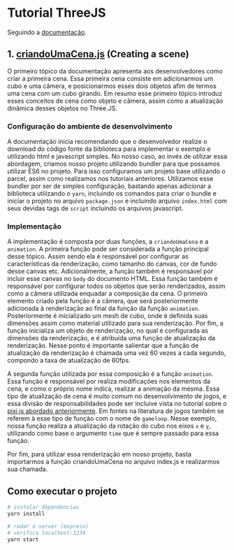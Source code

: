 # Tutorial ThreeJS

Seguindo a [documentação](https://threejs.org/docs/index.html#manual/en/introduction/Creating-a-scene).

## 1. [criandoUmaCena.js](./src/criandoUmaCena.js) (Creating a scene)

O primeiro tópico da documentação apresenta aos desenvolvedores como criar a primeira cena. Essa primeira cena consiste em adicionarmos um cubo e uma câmera, e posicionarmos esses dois objetos afim de termos uma cena com um cubo girando. Em resumo esse primeiro tópico introduz esses conceitos de cena como objeto e câmera, assim como a atualização dinâmica desses objetos no Three.JS.

### Configuração do ambiente de desenvolvimento

A documentação inicia recomendando que o desenvolvedor realize o download do código fonte da biblioteca para implementar o exemplo e utilizando html e javascript simples. No nosso caso, ao invés de utilizar essa abordagem, criamos nosso projeto utilizando bundler para que possamos utilizar ES6 no projeto. Para isso configuramos um projeto base utilizando o parcel, assim como realizamos nos tutoriais anteriores. Utilizamos esse bundler por ser de simples configuração, bastando apenas adicionar a biblioteca utilizando o `yarn`, incluindo os comandos para criar o bundle e iniciar o projeto no arquivo `package.json` e incluindo arquivo `index.html` com seus devidas tags de `script` incluindo os arquivos javascript.

### Implementação

A implementação é composta por duas funções, a `criandoUmaCena` e a `animation`. A primeira função pode ser considerada a função principal desse tópico. Assim sendo ela é responsável por configurar as características da renderização, como tamanho do canvas, cor de fundo desse canvas etc. Adicionalmente, a função também é responsável por incluir esse canvas no `body` do documento HTML. Essa função também é responsável por configurar todos os objetos que serão renderizados, assim como a câmera utilizada enquadar a composição da cena. O primeiro elemento criado pela função é a câmera, que será posteriormente adicionada à renderização ao final da função da função `animation`. Posteriormente é inicializado um mesh de cubo, onde é definida suas dimensões assim como material utilizado para sua renderização. Por fim, a função inicializa um objeto de renderização, no qual é configurada as dimensões da renderização, e é atribuída uma função de atualização da renderização. Nesse ponto é importante salientar que a função de atualização da renderização é chamada uma vez 60 vezes a cada segundo, compondo a taxa de atualização de 60fps. 

A segunda função utilizada por essa composição é a função `animation`. Essa função é responsável por realiza modificações nos elementos da cena, e como o próprio nome indica, realizar a animação da mesma. Essa tipo de atualização de cena é muito comum no desenvolvimento de jogos, e essa divisão de responsabilidades pode ser incluive vista no tutorial sobre o [pixi.js abordado anteriormente](https://github.com/cinderelabugada/tutorial-pixijs). Em fontes na literatura de jogos também se referem à esse tipo de função com o nome de `gameloop`. Nesse exemplo, nossa função realiza a atualização da rotação do cubo nos eixos `x` e `y`, utilizando como base o argumento `time` que é sempre passado para essa função.

Por fim, para utilizar essa renderização em nosso projeto, basta importarmos a função criandoUmaCena no arquivo index.js e realizarmos sua chamada.

## Como executar o projeto

```bash
# instalar dependencias
yarn install

# rodar o server (express)
# verifica localhost:1234
yarn start
```
